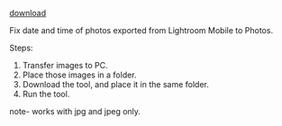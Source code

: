 [download](https://github.com/aat4f/date-corrector/releases)

Fix date and time of photos exported from Lightroom Mobile to Photos.

Steps:
1. Transfer images to PC.
2. Place those images in a folder.
3. Download the tool, and place it in the same folder.
4. Run the tool.

note- works with jpg and jpeg only.
